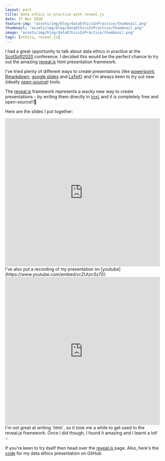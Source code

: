 ```yaml
---
layout: post
title: Data ethics in practice with reveal.js
date: 27 Nov 2020
feature-img: "assets/img/blog/dataEthicsInPractice/thumbnail.png"
thumbnail: "assets/img/blog/dataEthicsInPractice/thumbnail.png"
image: "assets/img/blog/dataEthicsInPractice/thumbnail.png"
tags: [ethics, reveal.js]
---
```


I had a great opportunity to talk about data ethics in practice at the [ScotSoft2020](https://www.scotlandis.com/blog/events/scotsoft-2020/) conference. I decided this would be the perfect chance to try out the amazing [reveal.js](https://revealjs.com/) html presentation framework. 

I've tried plenty of different ways to create presentations (like [powerpoint](https://office.live.com/start/powerpoint.aspx), [Rmarkdown](https://bookdown.org/yihui/rmarkdown/ioslides-presentation.html), [google slides](https://www.google.co.uk/slides/about/) and [LaTeX](https://www.latextemplates.com/cat/presentations)) and I'm always keen to try out new (ideally [open-source](https://opensource.com/resources/what-open-source)) tools.

The [reveal.js](https://revealjs.com/) framework represents a wacky new way to create presentations - by writing them directly in [`html`](https://www.w3schools.com/html/html_intro.asp) and it is completely free and open-source!!🎉

Here are the slides I put together:
<iframe src="https://josephcrispell.github.io/standalone/data-ethics-in-practice/index.html#/" width="100%" height="480" style="border:none;">Browser not compatible.</iframe>

<br>
I've also put a recording of my presentation on [youtube](https://www.youtube.com/embed/vcZUtzn3z70):
<iframe width="100%" height="480" src="https://www.youtube.com/embed/vcZUtzn3z70" frameborder="0" allow="accelerometer; autoplay; clipboard-write; encrypted-media; gyroscope; picture-in-picture" allowfullscreen></iframe>

<br>
I'm not great at writing `html`, so it took me a while to get used to the reveal.js framework. Once I did though, I found it amazing and I learnt a lot! 💡

If you're keen to try itself then head over the [reveal.js](https://revealjs.com/) page. Also, here's the [code](https://github.com/JosephCrispell/reveal.js/tree/master/data-ethics-in-practice) for my data ethics presentation on GitHub.
